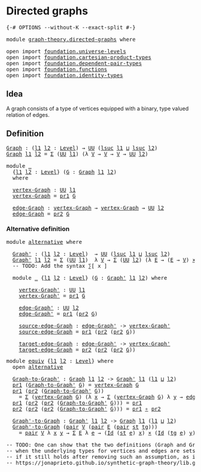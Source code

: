 # Directed graphs

<pre class="Agda"><a id="28" class="Symbol">{-#</a> <a id="32" class="Keyword">OPTIONS</a> <a id="40" class="Pragma">--without-K</a> <a id="52" class="Pragma">--exact-split</a> <a id="66" class="Symbol">#-}</a>

<a id="71" class="Keyword">module</a> <a id="78" href="graph-theory.directed-graphs.html" class="Module">graph-theory.directed-graphs</a> <a id="107" class="Keyword">where</a>

<a id="114" class="Keyword">open</a> <a id="119" class="Keyword">import</a> <a id="126" href="foundation.universe-levels.html" class="Module">foundation.universe-levels</a>
<a id="153" class="Keyword">open</a> <a id="158" class="Keyword">import</a> <a id="165" href="foundation.cartesian-product-types.html" class="Module">foundation.cartesian-product-types</a>
<a id="200" class="Keyword">open</a> <a id="205" class="Keyword">import</a> <a id="212" href="foundation.dependent-pair-types.html" class="Module">foundation.dependent-pair-types</a>
<a id="244" class="Keyword">open</a> <a id="249" class="Keyword">import</a> <a id="256" href="foundation.functions.html" class="Module">foundation.functions</a>
<a id="277" class="Keyword">open</a> <a id="282" class="Keyword">import</a> <a id="289" href="foundation.identity-types.html" class="Module">foundation.identity-types</a>
</pre>
## Idea

A graph consists of a type of vertices equipped with a binary, type valued relation of edges.

## Definition

<pre class="Agda"><a id="Graph"></a><a id="447" href="graph-theory.directed-graphs.html#447" class="Function">Graph</a> <a id="453" class="Symbol">:</a> <a id="455" class="Symbol">(</a><a id="456" href="graph-theory.directed-graphs.html#456" class="Bound">l1</a> <a id="459" href="graph-theory.directed-graphs.html#459" class="Bound">l2</a> <a id="462" class="Symbol">:</a> <a id="464" href="Agda.Primitive.html#597" class="Postulate">Level</a><a id="469" class="Symbol">)</a> <a id="471" class="Symbol">→</a> <a id="473" href="foundation-core.universe-levels.html#222" class="Primitive">UU</a> <a id="476" class="Symbol">(</a><a id="477" href="Agda.Primitive.html#780" class="Primitive">lsuc</a> <a id="482" href="graph-theory.directed-graphs.html#456" class="Bound">l1</a> <a id="485" href="Agda.Primitive.html#810" class="Primitive Operator">⊔</a> <a id="487" href="Agda.Primitive.html#780" class="Primitive">lsuc</a> <a id="492" href="graph-theory.directed-graphs.html#459" class="Bound">l2</a><a id="494" class="Symbol">)</a>
<a id="496" href="graph-theory.directed-graphs.html#447" class="Function">Graph</a> <a id="502" href="graph-theory.directed-graphs.html#502" class="Bound">l1</a> <a id="505" href="graph-theory.directed-graphs.html#505" class="Bound">l2</a> <a id="508" class="Symbol">=</a> <a id="510" href="foundation-core.dependent-pair-types.html#502" class="Record">Σ</a> <a id="512" class="Symbol">(</a><a id="513" href="foundation-core.universe-levels.html#222" class="Primitive">UU</a> <a id="516" href="graph-theory.directed-graphs.html#502" class="Bound">l1</a><a id="518" class="Symbol">)</a> <a id="520" class="Symbol">(λ</a> <a id="523" href="graph-theory.directed-graphs.html#523" class="Bound">V</a> <a id="525" class="Symbol">→</a> <a id="527" href="graph-theory.directed-graphs.html#523" class="Bound">V</a> <a id="529" class="Symbol">→</a> <a id="531" href="graph-theory.directed-graphs.html#523" class="Bound">V</a> <a id="533" class="Symbol">→</a> <a id="535" href="foundation-core.universe-levels.html#222" class="Primitive">UU</a> <a id="538" href="graph-theory.directed-graphs.html#505" class="Bound">l2</a><a id="540" class="Symbol">)</a>

<a id="543" class="Keyword">module</a> <a id="550" href="graph-theory.directed-graphs.html#550" class="Module">_</a>
  <a id="554" class="Symbol">{</a><a id="555" href="graph-theory.directed-graphs.html#555" class="Bound">l1</a> <a id="558" href="graph-theory.directed-graphs.html#558" class="Bound">l2</a> <a id="561" class="Symbol">:</a> <a id="563" href="Agda.Primitive.html#597" class="Postulate">Level</a><a id="568" class="Symbol">}</a> <a id="570" class="Symbol">(</a><a id="571" href="graph-theory.directed-graphs.html#571" class="Bound">G</a> <a id="573" class="Symbol">:</a> <a id="575" href="graph-theory.directed-graphs.html#447" class="Function">Graph</a> <a id="581" href="graph-theory.directed-graphs.html#555" class="Bound">l1</a> <a id="584" href="graph-theory.directed-graphs.html#558" class="Bound">l2</a><a id="586" class="Symbol">)</a>
  <a id="590" class="Keyword">where</a>

  <a id="599" href="graph-theory.directed-graphs.html#599" class="Function">vertex-Graph</a> <a id="612" class="Symbol">:</a> <a id="614" href="foundation-core.universe-levels.html#222" class="Primitive">UU</a> <a id="617" href="graph-theory.directed-graphs.html#555" class="Bound">l1</a>
  <a id="622" href="graph-theory.directed-graphs.html#599" class="Function">vertex-Graph</a> <a id="635" class="Symbol">=</a> <a id="637" href="foundation-core.dependent-pair-types.html#592" class="Field">pr1</a> <a id="641" href="graph-theory.directed-graphs.html#571" class="Bound">G</a>

  <a id="646" href="graph-theory.directed-graphs.html#646" class="Function">edge-Graph</a> <a id="657" class="Symbol">:</a> <a id="659" href="graph-theory.directed-graphs.html#599" class="Function">vertex-Graph</a> <a id="672" class="Symbol">→</a> <a id="674" href="graph-theory.directed-graphs.html#599" class="Function">vertex-Graph</a> <a id="687" class="Symbol">→</a> <a id="689" href="foundation-core.universe-levels.html#222" class="Primitive">UU</a> <a id="692" href="graph-theory.directed-graphs.html#558" class="Bound">l2</a>
  <a id="697" href="graph-theory.directed-graphs.html#646" class="Function">edge-Graph</a> <a id="708" class="Symbol">=</a> <a id="710" href="foundation-core.dependent-pair-types.html#604" class="Field">pr2</a> <a id="714" href="graph-theory.directed-graphs.html#571" class="Bound">G</a>
</pre>
### Alternative definition

<pre class="Agda"><a id="757" class="Keyword">module</a> <a id="alternative"></a><a id="764" href="graph-theory.directed-graphs.html#764" class="Module">alternative</a> <a id="776" class="Keyword">where</a>

  <a id="alternative.Graph&#39;"></a><a id="785" href="graph-theory.directed-graphs.html#785" class="Function">Graph&#39;</a> <a id="792" class="Symbol">:</a> <a id="794" class="Symbol">(</a><a id="795" href="graph-theory.directed-graphs.html#795" class="Bound">l1</a> <a id="798" href="graph-theory.directed-graphs.html#798" class="Bound">l2</a> <a id="801" class="Symbol">:</a> <a id="803" href="Agda.Primitive.html#597" class="Postulate">Level</a><a id="808" class="Symbol">)</a>  <a id="811" class="Symbol">→</a> <a id="813" href="foundation-core.universe-levels.html#222" class="Primitive">UU</a> <a id="816" class="Symbol">(</a><a id="817" href="Agda.Primitive.html#780" class="Primitive">lsuc</a> <a id="822" href="graph-theory.directed-graphs.html#795" class="Bound">l1</a> <a id="825" href="Agda.Primitive.html#810" class="Primitive Operator">⊔</a> <a id="827" href="Agda.Primitive.html#780" class="Primitive">lsuc</a> <a id="832" href="graph-theory.directed-graphs.html#798" class="Bound">l2</a><a id="834" class="Symbol">)</a>
  <a id="838" href="graph-theory.directed-graphs.html#785" class="Function">Graph&#39;</a> <a id="845" href="graph-theory.directed-graphs.html#845" class="Bound">l1</a> <a id="848" href="graph-theory.directed-graphs.html#848" class="Bound">l2</a> <a id="851" class="Symbol">=</a> <a id="853" href="foundation-core.dependent-pair-types.html#502" class="Record">Σ</a> <a id="855" class="Symbol">(</a><a id="856" href="foundation-core.universe-levels.html#222" class="Primitive">UU</a> <a id="859" href="graph-theory.directed-graphs.html#845" class="Bound">l1</a><a id="861" class="Symbol">)</a>  <a id="864" class="Symbol">λ</a> <a id="866" href="graph-theory.directed-graphs.html#866" class="Bound">V</a> <a id="868" class="Symbol">→</a> <a id="870" href="foundation-core.dependent-pair-types.html#502" class="Record">Σ</a> <a id="872" class="Symbol">(</a><a id="873" href="foundation-core.universe-levels.html#222" class="Primitive">UU</a> <a id="876" href="graph-theory.directed-graphs.html#848" class="Bound">l2</a><a id="878" class="Symbol">)</a> <a id="880" class="Symbol">(λ</a> <a id="883" href="graph-theory.directed-graphs.html#883" class="Bound">E</a> <a id="885" class="Symbol">→</a> <a id="887" class="Symbol">(</a><a id="888" href="graph-theory.directed-graphs.html#883" class="Bound">E</a> <a id="890" class="Symbol">→</a> <a id="892" href="graph-theory.directed-graphs.html#866" class="Bound">V</a><a id="893" class="Symbol">)</a> <a id="895" href="foundation-core.cartesian-product-types.html#577" class="Function Operator">×</a> <a id="897" class="Symbol">(</a><a id="898" href="graph-theory.directed-graphs.html#883" class="Bound">E</a> <a id="900" class="Symbol">→</a> <a id="902" href="graph-theory.directed-graphs.html#866" class="Bound">V</a><a id="903" class="Symbol">))</a>
  <a id="908" class="Comment">-- TODO: Add the syntax ∑[ x ]</a>

  <a id="942" class="Keyword">module</a> <a id="949" href="graph-theory.directed-graphs.html#949" class="Module">_</a> <a id="951" class="Symbol">{</a><a id="952" href="graph-theory.directed-graphs.html#952" class="Bound">l1</a> <a id="955" href="graph-theory.directed-graphs.html#955" class="Bound">l2</a> <a id="958" class="Symbol">:</a> <a id="960" href="Agda.Primitive.html#597" class="Postulate">Level</a><a id="965" class="Symbol">}</a> <a id="967" class="Symbol">(</a><a id="968" href="graph-theory.directed-graphs.html#968" class="Bound">G</a> <a id="970" class="Symbol">:</a> <a id="972" href="graph-theory.directed-graphs.html#785" class="Function">Graph&#39;</a> <a id="979" href="graph-theory.directed-graphs.html#952" class="Bound">l1</a> <a id="982" href="graph-theory.directed-graphs.html#955" class="Bound">l2</a><a id="984" class="Symbol">)</a> <a id="986" class="Keyword">where</a>

    <a id="997" href="graph-theory.directed-graphs.html#997" class="Function">vertex-Graph&#39;</a> <a id="1011" class="Symbol">:</a> <a id="1013" href="foundation-core.universe-levels.html#222" class="Primitive">UU</a> <a id="1016" href="graph-theory.directed-graphs.html#952" class="Bound">l1</a>
    <a id="1023" href="graph-theory.directed-graphs.html#997" class="Function">vertex-Graph&#39;</a> <a id="1037" class="Symbol">=</a> <a id="1039" href="foundation-core.dependent-pair-types.html#592" class="Field">pr1</a> <a id="1043" href="graph-theory.directed-graphs.html#968" class="Bound">G</a>

    <a id="1050" href="graph-theory.directed-graphs.html#1050" class="Function">edge-Graph&#39;</a> <a id="1062" class="Symbol">:</a> <a id="1064" href="foundation-core.universe-levels.html#222" class="Primitive">UU</a> <a id="1067" href="graph-theory.directed-graphs.html#955" class="Bound">l2</a>
    <a id="1074" href="graph-theory.directed-graphs.html#1050" class="Function">edge-Graph&#39;</a> <a id="1086" class="Symbol">=</a> <a id="1088" href="foundation-core.dependent-pair-types.html#592" class="Field">pr1</a> <a id="1092" class="Symbol">(</a><a id="1093" href="foundation-core.dependent-pair-types.html#604" class="Field">pr2</a> <a id="1097" href="graph-theory.directed-graphs.html#968" class="Bound">G</a><a id="1098" class="Symbol">)</a>

    <a id="1105" href="graph-theory.directed-graphs.html#1105" class="Function">source-edge-Graph</a> <a id="1123" class="Symbol">:</a> <a id="1125" href="graph-theory.directed-graphs.html#1050" class="Function">edge-Graph&#39;</a> <a id="1137" class="Symbol">-&gt;</a> <a id="1140" href="graph-theory.directed-graphs.html#997" class="Function">vertex-Graph&#39;</a>
    <a id="1158" href="graph-theory.directed-graphs.html#1105" class="Function">source-edge-Graph</a> <a id="1176" class="Symbol">=</a> <a id="1178" href="foundation-core.dependent-pair-types.html#592" class="Field">pr1</a> <a id="1182" class="Symbol">(</a><a id="1183" href="foundation-core.dependent-pair-types.html#604" class="Field">pr2</a> <a id="1187" class="Symbol">(</a><a id="1188" href="foundation-core.dependent-pair-types.html#604" class="Field">pr2</a> <a id="1192" href="graph-theory.directed-graphs.html#968" class="Bound">G</a><a id="1193" class="Symbol">))</a>

    <a id="1201" href="graph-theory.directed-graphs.html#1201" class="Function">target-edge-Graph</a> <a id="1219" class="Symbol">:</a> <a id="1221" href="graph-theory.directed-graphs.html#1050" class="Function">edge-Graph&#39;</a> <a id="1233" class="Symbol">-&gt;</a> <a id="1236" href="graph-theory.directed-graphs.html#997" class="Function">vertex-Graph&#39;</a>
    <a id="1254" href="graph-theory.directed-graphs.html#1201" class="Function">target-edge-Graph</a> <a id="1272" class="Symbol">=</a> <a id="1274" href="foundation-core.dependent-pair-types.html#604" class="Field">pr2</a> <a id="1278" class="Symbol">(</a><a id="1279" href="foundation-core.dependent-pair-types.html#604" class="Field">pr2</a> <a id="1283" class="Symbol">(</a><a id="1284" href="foundation-core.dependent-pair-types.html#604" class="Field">pr2</a> <a id="1288" href="graph-theory.directed-graphs.html#968" class="Bound">G</a><a id="1289" class="Symbol">))</a>
</pre>
<pre class="Agda"><a id="1305" class="Keyword">module</a> <a id="equiv"></a><a id="1312" href="graph-theory.directed-graphs.html#1312" class="Module">equiv</a> <a id="1318" class="Symbol">{</a><a id="1319" href="graph-theory.directed-graphs.html#1319" class="Bound">l1</a> <a id="1322" href="graph-theory.directed-graphs.html#1322" class="Bound">l2</a> <a id="1325" class="Symbol">:</a> <a id="1327" href="Agda.Primitive.html#597" class="Postulate">Level</a><a id="1332" class="Symbol">}</a> <a id="1334" class="Keyword">where</a>
  <a id="1342" class="Keyword">open</a> <a id="1347" href="graph-theory.directed-graphs.html#764" class="Module">alternative</a>

  <a id="equiv.Graph-to-Graph&#39;"></a><a id="1362" href="graph-theory.directed-graphs.html#1362" class="Function">Graph-to-Graph&#39;</a> <a id="1378" class="Symbol">:</a> <a id="1380" href="graph-theory.directed-graphs.html#447" class="Function">Graph</a> <a id="1386" href="graph-theory.directed-graphs.html#1319" class="Bound">l1</a> <a id="1389" href="graph-theory.directed-graphs.html#1322" class="Bound">l2</a> <a id="1392" class="Symbol">-&gt;</a> <a id="1395" href="graph-theory.directed-graphs.html#785" class="Function">Graph&#39;</a> <a id="1402" href="graph-theory.directed-graphs.html#1319" class="Bound">l1</a> <a id="1405" class="Symbol">(</a><a id="1406" href="graph-theory.directed-graphs.html#1319" class="Bound">l1</a> <a id="1409" href="Agda.Primitive.html#810" class="Primitive Operator">⊔</a> <a id="1411" href="graph-theory.directed-graphs.html#1322" class="Bound">l2</a><a id="1413" class="Symbol">)</a>
  <a id="1417" href="foundation-core.dependent-pair-types.html#592" class="Field">pr1</a> <a id="1421" class="Symbol">(</a><a id="1422" href="graph-theory.directed-graphs.html#1362" class="Function">Graph-to-Graph&#39;</a> <a id="1438" href="graph-theory.directed-graphs.html#1438" class="Bound">G</a><a id="1439" class="Symbol">)</a> <a id="1441" class="Symbol">=</a> <a id="1443" href="graph-theory.directed-graphs.html#599" class="Function">vertex-Graph</a> <a id="1456" href="graph-theory.directed-graphs.html#1438" class="Bound">G</a>
  <a id="1460" href="foundation-core.dependent-pair-types.html#592" class="Field">pr1</a> <a id="1464" class="Symbol">(</a><a id="1465" href="foundation-core.dependent-pair-types.html#604" class="Field">pr2</a> <a id="1469" class="Symbol">(</a><a id="1470" href="graph-theory.directed-graphs.html#1362" class="Function">Graph-to-Graph&#39;</a> <a id="1486" href="graph-theory.directed-graphs.html#1486" class="Bound">G</a><a id="1487" class="Symbol">))</a>
    <a id="1494" class="Symbol">=</a> <a id="1496" href="foundation-core.dependent-pair-types.html#502" class="Record">Σ</a> <a id="1498" class="Symbol">(</a><a id="1499" href="graph-theory.directed-graphs.html#599" class="Function">vertex-Graph</a> <a id="1512" href="graph-theory.directed-graphs.html#1486" class="Bound">G</a><a id="1513" class="Symbol">)</a> <a id="1515" class="Symbol">(λ</a> <a id="1518" href="graph-theory.directed-graphs.html#1518" class="Bound">x</a> <a id="1520" class="Symbol">→</a> <a id="1522" href="foundation-core.dependent-pair-types.html#502" class="Record">Σ</a> <a id="1524" class="Symbol">(</a><a id="1525" href="graph-theory.directed-graphs.html#599" class="Function">vertex-Graph</a> <a id="1538" href="graph-theory.directed-graphs.html#1486" class="Bound">G</a><a id="1539" class="Symbol">)</a> <a id="1541" class="Symbol">λ</a> <a id="1543" href="graph-theory.directed-graphs.html#1543" class="Bound">y</a> <a id="1545" class="Symbol">→</a> <a id="1547" href="graph-theory.directed-graphs.html#646" class="Function">edge-Graph</a> <a id="1558" href="graph-theory.directed-graphs.html#1486" class="Bound">G</a>  <a id="1561" href="graph-theory.directed-graphs.html#1518" class="Bound">x</a> <a id="1563" href="graph-theory.directed-graphs.html#1543" class="Bound">y</a><a id="1564" class="Symbol">)</a>
  <a id="1568" href="foundation-core.dependent-pair-types.html#592" class="Field">pr1</a> <a id="1572" class="Symbol">(</a><a id="1573" href="foundation-core.dependent-pair-types.html#604" class="Field">pr2</a> <a id="1577" class="Symbol">(</a><a id="1578" href="foundation-core.dependent-pair-types.html#604" class="Field">pr2</a> <a id="1582" class="Symbol">(</a><a id="1583" href="graph-theory.directed-graphs.html#1362" class="Function">Graph-to-Graph&#39;</a> <a id="1599" href="graph-theory.directed-graphs.html#1599" class="Bound">G</a><a id="1600" class="Symbol">)))</a> <a id="1604" class="Symbol">=</a> <a id="1606" href="foundation-core.dependent-pair-types.html#592" class="Field">pr1</a>
  <a id="1612" href="foundation-core.dependent-pair-types.html#604" class="Field">pr2</a> <a id="1616" class="Symbol">(</a><a id="1617" href="foundation-core.dependent-pair-types.html#604" class="Field">pr2</a> <a id="1621" class="Symbol">(</a><a id="1622" href="foundation-core.dependent-pair-types.html#604" class="Field">pr2</a> <a id="1626" class="Symbol">(</a><a id="1627" href="graph-theory.directed-graphs.html#1362" class="Function">Graph-to-Graph&#39;</a> <a id="1643" href="graph-theory.directed-graphs.html#1643" class="Bound">G</a><a id="1644" class="Symbol">)))</a> <a id="1648" class="Symbol">=</a> <a id="1650" href="foundation-core.dependent-pair-types.html#592" class="Field">pr1</a> <a id="1654" href="foundation-core.functions.html#407" class="Function Operator">∘</a> <a id="1656" href="foundation-core.dependent-pair-types.html#604" class="Field">pr2</a>

  <a id="equiv.Graph&#39;-to-Graph"></a><a id="1663" href="graph-theory.directed-graphs.html#1663" class="Function">Graph&#39;-to-Graph</a> <a id="1679" class="Symbol">:</a> <a id="1681" href="graph-theory.directed-graphs.html#785" class="Function">Graph&#39;</a> <a id="1688" href="graph-theory.directed-graphs.html#1319" class="Bound">l1</a> <a id="1691" href="graph-theory.directed-graphs.html#1322" class="Bound">l2</a> <a id="1694" class="Symbol">-&gt;</a> <a id="1697" href="graph-theory.directed-graphs.html#447" class="Function">Graph</a> <a id="1703" href="graph-theory.directed-graphs.html#1319" class="Bound">l1</a> <a id="1706" class="Symbol">(</a><a id="1707" href="graph-theory.directed-graphs.html#1319" class="Bound">l1</a> <a id="1710" href="Agda.Primitive.html#810" class="Primitive Operator">⊔</a> <a id="1712" href="graph-theory.directed-graphs.html#1322" class="Bound">l2</a><a id="1714" class="Symbol">)</a>
  <a id="1718" href="graph-theory.directed-graphs.html#1663" class="Function">Graph&#39;-to-Graph</a> <a id="1734" class="Symbol">(</a><a id="1735" href="foundation-core.dependent-pair-types.html#575" class="InductiveConstructor">pair</a> <a id="1740" href="graph-theory.directed-graphs.html#1740" class="Bound">V</a> <a id="1742" class="Symbol">(</a><a id="1743" href="foundation-core.dependent-pair-types.html#575" class="InductiveConstructor">pair</a> <a id="1748" href="graph-theory.directed-graphs.html#1748" class="Bound">E</a> <a id="1750" class="Symbol">(</a><a id="1751" href="foundation-core.dependent-pair-types.html#575" class="InductiveConstructor">pair</a> <a id="1756" href="graph-theory.directed-graphs.html#1756" class="Bound">st</a> <a id="1759" href="graph-theory.directed-graphs.html#1759" class="Bound">tg</a><a id="1761" class="Symbol">)))</a>
    <a id="1769" class="Symbol">=</a> <a id="1771" href="foundation-core.dependent-pair-types.html#575" class="InductiveConstructor">pair</a> <a id="1776" href="graph-theory.directed-graphs.html#1740" class="Bound">V</a> <a id="1778" class="Symbol">λ</a> <a id="1780" href="graph-theory.directed-graphs.html#1780" class="Bound">x</a> <a id="1782" href="graph-theory.directed-graphs.html#1782" class="Bound">y</a> <a id="1784" class="Symbol">→</a> <a id="1786" href="foundation-core.dependent-pair-types.html#502" class="Record">Σ</a> <a id="1788" href="graph-theory.directed-graphs.html#1748" class="Bound">E</a> <a id="1790" class="Symbol">λ</a> <a id="1792" href="graph-theory.directed-graphs.html#1792" class="Bound">e</a> <a id="1794" class="Symbol">→</a> <a id="1796" class="Symbol">(</a><a id="1797" href="foundation-core.identity-types.html#641" class="Datatype">Id</a> <a id="1800" class="Symbol">(</a><a id="1801" href="graph-theory.directed-graphs.html#1756" class="Bound">st</a> <a id="1804" href="graph-theory.directed-graphs.html#1792" class="Bound">e</a><a id="1805" class="Symbol">)</a> <a id="1807" href="graph-theory.directed-graphs.html#1780" class="Bound">x</a><a id="1808" class="Symbol">)</a> <a id="1810" href="foundation-core.cartesian-product-types.html#577" class="Function Operator">×</a> <a id="1812" class="Symbol">(</a><a id="1813" href="foundation-core.identity-types.html#641" class="Datatype">Id</a> <a id="1816" class="Symbol">(</a><a id="1817" href="graph-theory.directed-graphs.html#1759" class="Bound">tg</a> <a id="1820" href="graph-theory.directed-graphs.html#1792" class="Bound">e</a><a id="1821" class="Symbol">)</a> <a id="1823" href="graph-theory.directed-graphs.html#1782" class="Bound">y</a><a id="1824" class="Symbol">)</a>

<a id="1827" class="Comment">-- TODO: One can show that the two definitions (Graph and Graph&#39;) are equivalent</a>
<a id="1908" class="Comment">-- when the underlying types for vertices and edges are sets. I&#39;m not quite sure</a>
<a id="1989" class="Comment">-- if it still holds after removing such an assumption, as it was used to show the equiv here</a>
<a id="2083" class="Comment">-- https://jonaprieto.github.io/synthetic-graph-theory/lib.graph-definitions.Alternative-definition-is-equiv.html#2371</a>
</pre>
